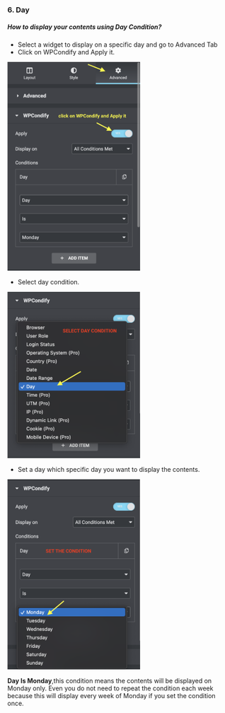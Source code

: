 ### 6. Day
##### How to display your contents using Day Condition?

* Select a widget to display on a specific day and go to Advanced Tab
* Click on WPCondify and Apply it.

<img src="/for_elementor/images/dayss1.png" alt="userole" width="300"/>

* Select day condition.

<img src="/for_elementor/images/DAYss2.png" alt="userole" width="300"/>

* Set a day which specific day you want to display the contents.

<img src="/for_elementor/images/DAYss3.png" alt="userole" width="300"/>

__Day Is Monday__,this condition means the contents will be displayed on Monday only. Even you do not need to repeat the condition each week because this will display every week of Monday if you set the condition once.